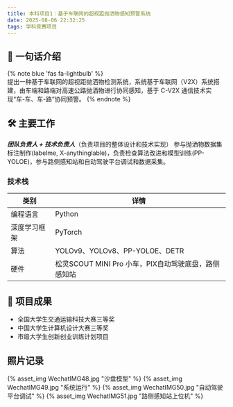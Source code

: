 ```yaml
---
title: 本科项目1：基于车联网的超视距抛洒物感知预警系统
date: 2025-08-06 22:32:25
tags: 学科竞赛项目
---
```


## 📌 一句话介绍
{% note blue 'fas fa-lightbulb' %}    
提出一种基于车联网的超视距抛洒物检测系统，系统基于车联网（V2X）系统搭建，由车端和路端对高速公路抛洒物进行协同感知，基于 C-V2X 通信技术实现“车-车、车-路”协同预警。
{% endnote %}

## 🛠 主要工作
***团队负责人 + 技术负责人***（负责项目的整体设计和技术实现）
参与抛洒物数据集标注制作(labelme, X-anythinglable)，负责检查算法改进和模型训练(PP-YOLOE)，参与路侧感知站和自动驾驶平台调试和数据采集。
### 技术栈
| 类别 | 详情 |
| --- | --- |
| 编程语言 | Python |
| 深度学习框架 | PyTorch |
| 算法 | YOLOv9、YOLOv8、PP-YOLOE、DETR |
| 硬件 | 松灵SCOUT MINI Pro 小车，PIX自动驾驶底盘，路侧感知站 |

## 🎉 项目成果
- 全国大学生交通运输科技大赛三等奖
- 中国大学生计算机设计大赛三等奖
- 市级大学生创新创业训练计划项目

## 照片记录
{% asset_img WechatIMG48.jpg "沙盘模型" %}
{% asset_img WechatIMG49.jpg "系统运行" %}
{% asset_img WechatIMG50.jpg "自动驾驶平台调试" %}
{% asset_img WechatIMG51.jpg "路侧感知站上位机" %}

